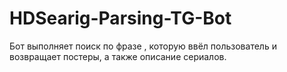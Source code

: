 # HDSearig-Parsing-TG-Bot
Бот выполняет поиск по фразе , которую ввёл пользователь и возвращает постеры, а также описание сериалов.
